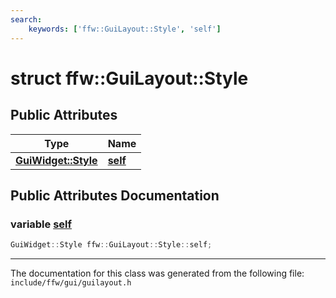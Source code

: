 ```yaml
---
search:
    keywords: ['ffw::GuiLayout::Style', 'self']
---
```


# struct ffw::GuiLayout::Style

## Public Attributes

|Type|Name|
|-----|-----|
|**[GuiWidget::Style](structffw_1_1_gui_widget_1_1_style.md)**|[**self**](structffw_1_1_gui_layout_1_1_style.md#1a9f45f8f3053467513c29e02d8528c385)|


## Public Attributes Documentation

### variable <a id="1a9f45f8f3053467513c29e02d8528c385" href="#1a9f45f8f3053467513c29e02d8528c385">self</a>

```cpp
GuiWidget::Style ffw::GuiLayout::Style::self;
```





----------------------------------------
The documentation for this class was generated from the following file: `include/ffw/gui/guilayout.h`
